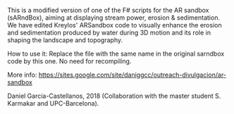 This is a modified version of one of the F# scripts for the AR sandbox (sARndBox), aiming at displaying stream power, erosion & sedimentation.
We have edited Kreylos' ARSandbox code to visually enhance the erosion and sedimentation produced by water during 3D motion and its role in shaping the landscape and topography. 

How to use it:
Replace the file with the same name in the original sarndbox code by this one. No need for recompiling.

More info:
https://sites.google.com/site/daniggcc/outreach-divulgacion/ar-sandbox

Daniel Garcia-Castellanos, 2018
(Collaboration with the master student S. Karmakar and UPC-Barcelona).


